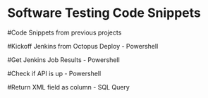 # Software Testing Code Snippets


#Code Snippets from previous projects

#Kickoff Jenkins from Octopus Deploy - Powershell

#Get Jenkins Job Results - Powershell

#Check if API is up - Powershell

#Return XML field as column - SQL Query
